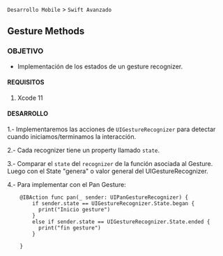 
`Desarrollo Mobile` > `Swift Avanzado`

## Gesture Methods

### OBJETIVO

- Implementación de los estados de un gesture recognizer.

#### REQUISITOS

1. Xcode 11

#### DESARROLLO

1.- Implementaremos las acciones de `UIGestureRecognizer` para detectar cuando iniciamos/terminamos la interacción.

2.- Cada recognizer tiene un property llamado `state`.

3.- Comparar el `state` del `recognizer` de la función asociada al Gesture. Luego con el State "genera" o valor general del UIGestureRecognizer.

4.- Para implementar con el Pan Gesture:

```
    @IBAction func pan(_ sender: UIPanGestureRecognizer) {
        if sender.state == UIGestureRecognizer.State.began {
          print("Inicio gesture")
        }
        else if sender.state == UIGestureRecognizer.State.ended {
          print("fin gesture")
        }
        
    }
```

